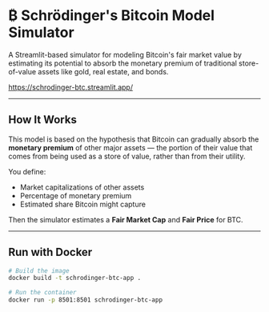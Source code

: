 # ₿ Schrödinger's Bitcoin Model Simulator

A Streamlit-based simulator for modeling Bitcoin's fair market value by estimating its potential to absorb the monetary premium of traditional store-of-value assets like gold, real estate, and bonds.

https://schrodinger-btc.streamlit.app/

---

## How It Works

This model is based on the hypothesis that Bitcoin can gradually absorb the **monetary premium** of other major assets — the portion of their value that comes from being used as a store of value, rather than from their utility.

You define:

- Market capitalizations of other assets
- Percentage of monetary premium
- Estimated share Bitcoin might capture

Then the simulator estimates a **Fair Market Cap** and **Fair Price** for BTC.

---

## Run with Docker

```bash
# Build the image
docker build -t schrodinger-btc-app .

# Run the container
docker run -p 8501:8501 schrodinger-btc-app
